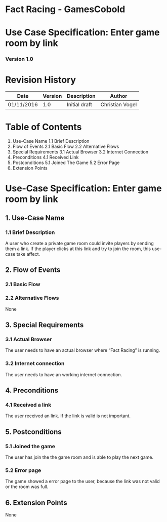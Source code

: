 # Fact Racing - GamesCobold
# Use Case Specification: Enter game room by link
### Version 1.0

# Revision History

|Date       | Version |	Description   |	Author          |
|-----------|---------|---------------|-----------------|
|01/11/2016 |	1.0     |	Initial draft |	Christian Vogel |


# Table of Contents
1. Use-Case Name
1.1 Brief Description
2. Flow of Events
2.1 Basic Flow
2.2 Alternative Flows
3. Special Requirements
3.1 Actual Browser
3.2 Internet Connection
4. Preconditions
4.1 Received Link
5. Postconditions
5.1 Joined The Game
5.2 Error Page
6. Extension Points

# Use-Case Specification: Enter game room by link
## 1.    Use-Case Name
### 1.1   Brief Description
A user who create a private game room could invite players by sending them a link. If the player clicks at this link and try to join the room, this use-case take affect.

## 2.    Flow of Events
### 2.1   Basic Flow

### 2.2   Alternative Flows
None
## 3.    Special Requirements
### 3.1   Actual Browser
The user needs to have an actual browser where “Fact Racing” is running.
### 3.2   Internet connection
The user needs to have an working internet connection.

## 4.   Preconditions
### 4.1   Received a link
The user received an link. If the link is valid is not important.

## 5.    Postconditions
### 5.1   Joined the game
The user has join the the game room and is able to play the next game.
### 5.2   Error page
The game showed a error page to the user, because the link was not valid or the room was full.

## 6.    Extension Points
None
